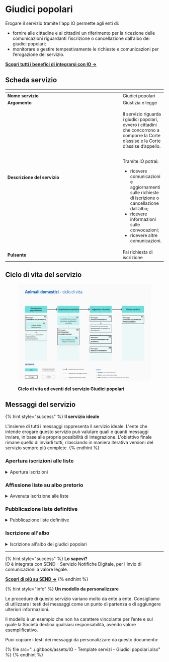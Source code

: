 # Giudici popolari

Erogare il servizio tramite l'app IO permette agli enti di:

* fornire alle cittadine e ai cittadini un riferimento per la ricezione delle comunicazioni riguardanti l’iscrizione o cancellazione dall’albo dei giudici popolari;
* monitorare e gestire tempestivamente le richieste e comunicazioni per l’erogazione del servizio.

[**Scopri tutti i benefici di integrarsi con IO →** ](https://docs.pagopa.it/manuale-servizi/lapp-io/cose-io-e-qual-e-il-suo-obiettivo)

## Scheda servizio <a href="#scheda-servizio" id="scheda-servizio"></a>

<table data-header-hidden><thead><tr><th width="373"></th><th></th></tr></thead><tbody><tr><td><strong>Nome servizio</strong></td><td>Giudici popolari</td></tr><tr><td><strong>Argomento</strong></td><td>Giustizia e legge</td></tr><tr><td><strong>Descrizione del servizio</strong></td><td><p>Il servizio riguarda i giudici popolari, ovvero i cittadini che concorrono a comporre la Corte d’assise e la Corte d’assise d’appello.</p><p><br>Tramite IO potrai:</p><ul><li>ricevere comunicazioni e aggiornamenti sulle richieste di iscrizione o cancellazione dall’albo;</li><li>ricevere informazioni sulle convocazioni;</li><li>ricevere altre comunicazioni.</li></ul></td></tr><tr><td><strong>Pulsante</strong></td><td>Fai richiesta di iscrizione</td></tr></tbody></table>

## Ciclo di vita del servizio

<figure><img src="../.gitbook/assets/image (1).png" alt=""><figcaption><p><strong>Ciclo di vita ed eventi del servizio Giudici popolari</strong></p></figcaption></figure>

## Messaggi del servizio

{% hint style="success" %}
**Il servizio ideale**

L'insieme di tutti i messaggi rappresenta il servizio ideale. L'ente che intende erogare questo servizio può valutare quali e quanti messaggi inviare, in base alle proprie possibilità di integrazione. L'obiettivo finale rimane quello di inviarli tutti, rilasciando in maniera iterativa versioni del servizio sempre più complete.
{% endhint %}

### Apertura iscrizioni alle liste&#x20;

<details>

<summary>Apertura iscrizioni</summary>

:sparkles: <mark style="color:blue;">**Allegati Premium**</mark> — Tramite questa funzionalità Premium, disponibile a seconda della tipologia di contratto sottoscritto dall’ente, puoi allegare documenti all'interno del messaggio.

Questo messaggio è da utilizzare sia per messaggi Premium, sia per messaggi standard. In caso di messaggio standard, **ricorda di eliminare ogni riferimento agli allegati dal corpo del messaggio.**

***

**🖋 Titolo del messaggio:** Apertura iscrizioni all’elenco dei giudici popolari

🗒 **Testo del messaggio**:&#x20;

Dal \<gg/mm/aaaa> puoi fare domanda di iscrizione all’elenco dei giudici popolari per il comune di \<Comune>.

Per presentare domanda, puoi inviare la modulistica tramite \<canale>.&#x20;

Hai tempo fino al \<gg/mm/aaaa>.

\[Inserire qui ulteriori informazioni utili per l’iscrizione, da compilare a cura e responsabilità dell'ente]

\[Solo per messaggi premium con allegato] I moduli sono disponibili in allegato a questo messaggio.

Per consultare i requisiti di iscrizione e scaricare i moduli, \[visita questo sito]\(URL).

**🪄 Pulsante**: n/a

<mark style="color:blue;">**📎 Allegato Premium:**</mark> \<modulo d'iscrizione>

***

**Destinatari**: I cittadini residenti nell’area di azione del servizio che hanno manifestato interesse verso il servizio.

**Quando inviarlo**: Quando l’ente apre il periodo di domanda di iscrizione.

**User story**: Come cittadino voglio ricevere comunicazione quando aprono le iscrizioni all’elenco dei giudici popolari.

</details>

### Affissione liste su albo pretorio

<details>

<summary>Avvenuta iscrizione alle liste</summary>

**🖋 Titolo del messaggio:** Iscrizione alle liste

🗒 **Testo del messaggio:**

Il \<gg/mm/aaaa> sei \<stato iscritto/stata iscritta> alle liste dei giudici popolari di Corte d'Assise e Corte di Assise di Appello per il Comune di \<Comune>.

Per vedere la tua posizione, \[visita questo sito]\(URL).

\[Inserire indicazioni sui passi successivi, da compilare a cura e responsabilità dell'ente]

Entro il \<gg/mm/aaaa> sarà pubblicato l’albo definitivo.

Per ulteriori informazioni, \[visita questo sito]\(URL).

**🪄 Pulsante:** Vai alle liste&#x20;

***

**Destinatari:** I cittadini residenti nell’area di azione del servizio che sono stati iscritti alle liste dei giudici popolari.

**Quando inviarlo:** Quando l’ente l’ente pubblica l’albo pretorio aggiornato.

**User story:** Come cittadino voglio ricevere aggiornamento.

</details>

### Pubblicazione liste definitive

<details>

<summary>Pubblicazione liste definitive</summary>

**🖋 Titolo del messaggio:** Pubblicazione liste definitive

🗒 **Testo del messaggio:**

Sono disponibili le liste definitive dei giudici popolari di Corte d'Assise e Corte di Assise di Appello per il comune di \<Comune>.

Per vedere la tua posizione, \[visita questo sito]\(URL).

Per ulteriori informazioni, \[visita questo sito]\(URL).

**🪄 Pulsante:** Vai alla lista&#x20;

***

**Destinatari:** I cittadini residenti nell’area di azione del servizio che sono stati iscritti alle liste definitive dei giudici popolari.

**Quando inviarlo:** Quando l’ente l’ente pubblica l’albo pretorio aggiornato.

**User story:** Come cittadino voglio ricevere aggiornamento&#x20;

</details>

### Iscrizione all'albo

<details>

<summary>Iscrizione all'albo dei giudici popolari</summary>

**🖋 Titolo del messaggio:** Sei \<iscritta/iscritto> all’albo

🗒 **Testo del messaggio:**

Il \<gg/mm/aaaa> sei \<stato iscritto/stata iscritta> all’albo dei giudici popolari di Corte d'Assise e Corte di Assise di Appello per il Comune di \<comune>.

Per vedere la tua posizione, \[visita questo sito]\(URL).

\[Inserire qui indicazioni sui passi successivi e sull'eventuale convocazione in Tribunale, da compilare a cura e responsabilità dell'ente]

**🪄 Pulsante:** Vai all’albo

***

**Destinatari:** I cittadini residenti nell’area di azione del servizio che sono stati iscritti all’albo pretorio dei giudici popolari.

**Quando inviarlo:** Quando l’ente l’ente pubblica l’albo pretorio aggiornato.

**User story:** Come cittadino voglio ricevere aggiornamento

</details>

***

{% hint style="success" %}
**Lo sapevi?**\
IO è integrata con SEND - Servizio Notifiche Digitale, per l'invio di comunicazioni a valore legale.

[**Scopri di più su SEND →**](https://notifichedigitali.pagopa.it/)&#x20;
{% endhint %}

{% hint style="info" %}
**Un modello da personalizzare**

Le procedure di questo servizio variano molto da ente a ente. Consigliamo di utilizzare i testi dei messaggi come un punto di partenza e di aggiungere ulteriori informazioni.&#x20;

Il modello è un esempio che non ha carattere vincolante per l’ente e sul quale la Società declina qualsiasi responsabilità, avendo valore esemplificativo.

Puoi copiare i testi dei messaggi da personalizzare da questo documento:

{% file src="../.gitbook/assets/IO - Template servizi - Giudici popolari.xlsx" %}
{% endhint %}
